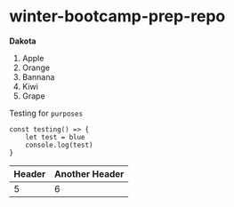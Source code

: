 # winter-bootcamp-prep-repo
**Dakota**

1. Apple
1. Orange
1. Bannana
1. Kiwi
1. Grape

Testing for `purposes`

````
const testing() => {
    let test = blue
    console.log(test)
}
````
Header | Another Header
|----|----|
5 | 6 

